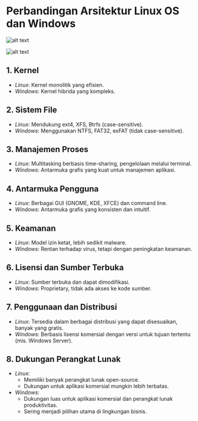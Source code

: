 # Perbandingan Arsitektur Linux OS dan Windows

![alt text](https://www.bleepstatic.com/content/hl-images/2022/01/26/Windows_11_HDR.jpg)

![alt text](https://cdn.computerhoy.com/sites/navi.axelspringer.es/public/media/image/2014/04/39513-linux.jpg)

## 1. Kernel
- *Linux*: Kernel monolitik yang efisien.
- *Windows*: Kernel hibrida yang kompleks.

## 2. Sistem File
- *Linux*: Mendukung ext4, XFS, Btrfs (case-sensitive).
- *Windows*: Menggunakan NTFS, FAT32, exFAT (tidak case-sensitive).

## 3. Manajemen Proses
- *Linux*: Multitasking berbasis time-sharing, pengelolaan melalui terminal.
- *Windows*: Antarmuka grafis yang kuat untuk manajemen aplikasi.

## 4. Antarmuka Pengguna
- *Linux*: Berbagai GUI (GNOME, KDE, XFCE) dan command line.
- *Windows*: Antarmuka grafis yang konsisten dan intuitif.

## 5. Keamanan
- *Linux*: Model izin ketat, lebih sedikit malware.
- *Windows*: Rentan terhadap virus, tetapi dengan peningkatan keamanan.

## 6. Lisensi dan Sumber Terbuka
- *Linux*: Sumber terbuka dan dapat dimodifikasi.
- *Windows*: Proprietary, tidak ada akses ke kode sumber.

## 7. Penggunaan dan Distribusi
- *Linux*: Tersedia dalam berbagai distribusi yang dapat disesuaikan, banyak yang gratis.
- *Windows*: Berbasis lisensi komersial dengan versi untuk tujuan tertentu (mis. Windows Server).

## 8. Dukungan Perangkat Lunak
- *Linux:*
  - Memiliki banyak perangkat lunak open-source.
  - Dukungan untuk aplikasi komersial mungkin lebih terbatas.
- *Windows:*
  - Dukungan luas untuk aplikasi komersial dan perangkat lunak produktivitas.
  - Sering menjadi pilihan utama di lingkungan bisnis.
